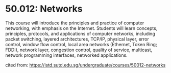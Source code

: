# 50.012: Networks

This course will introduce the principles and practice of computer networking, with emphasis on the Internet. 
Students will learn concepts, principles, protocols, and applications of computer networks, including packet switching, 
layered architectures, TCP/IP, physical layer, error control, window flow control, local area networks (Ethernet, Token Ring; FDDI), 
network layer, congestion control, quality of service, multicast, network programming interfaces, networked applications.

cited from:
https://istd.sutd.edu.sg/undergraduate/courses/50012-networks

